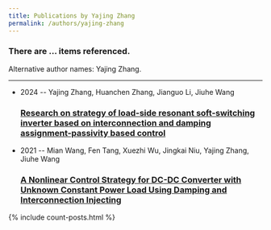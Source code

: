 ```yaml
---
title: Publications by Yajing Zhang
permalink: /authors/yajing-zhang
---
```


<h3 id="number-posts">There are ... items referenced.</h3>
<p id='info-authors'>Alternative author names: Yajing Zhang.</p>
<hr />
<ul class="post-list">
<li><span class='post-meta'>2024 -- Yajing Zhang, Huanchen Zhang, Jianguo Li, Jiuhe Wang</span><h3><a class='post-link' href="{{ site.baseurl }}/research-on-strategy-of-load-side-resonant-soft-switching-inverter-based-on-interconnection-and-damping-assignment-passivity-based-control">Research on strategy of load-side resonant soft-switching inverter based on interconnection and damping assignment-passivity based control</a></h3></li>
<li><span class='post-meta'>2021 -- Mian Wang, Fen Tang, Xuezhi Wu, Jingkai Niu, Yajing Zhang, Jiuhe Wang</span><h3><a class='post-link' href="{{ site.baseurl }}/a-nonlinear-control-strategy-for-dc-dc-converter-with-unknown-constant-power-load-using-damping-and-interconnection-injecting">A Nonlinear Control Strategy for DC-DC Converter with Unknown Constant Power Load Using Damping and Interconnection Injecting</a></h3></li>

</ul>
{% include count-posts.html %}
